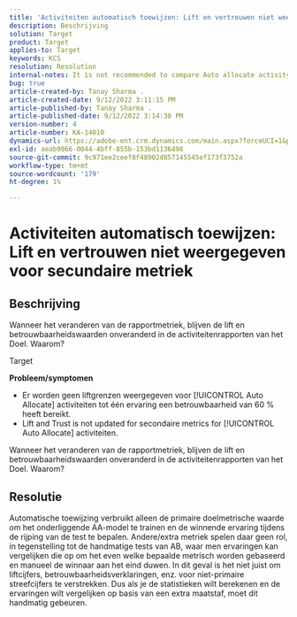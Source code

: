 ```yaml
---
title: 'Activiteiten automatisch toewijzen: Lift en vertrouwen niet weergegeven voor secundaire metriek'
description: Beschrijving
solution: Target
product: Target
applies-to: Target
keywords: KCS
resolution: Resolution
internal-notes: It is not recommended to compare Auto allocate activity report from Target classic because the Target classic UI does not support auto allocate reporting.
bug: true
article-created-by: Tanay Sharma .
article-created-date: 9/12/2022 3:11:15 PM
article-published-by: Tanay Sharma .
article-published-date: 9/12/2022 3:14:30 PM
version-number: 4
article-number: KA-14010
dynamics-url: https://adobe-ent.crm.dynamics.com/main.aspx?forceUCI=1&pagetype=entityrecord&etn=knowledgearticle&id=09ca1c1f-ad32-ed11-9db1-002248086735
exl-id: aeab9966-0044-4bff-855b-153bd1136498
source-git-commit: 9c971ee2ceef8f48902d857145545ef173f3752a
workflow-type: tm+mt
source-wordcount: '179'
ht-degree: 1%

---
```


# Activiteiten automatisch toewijzen: Lift en vertrouwen niet weergegeven voor secundaire metriek

## Beschrijving


Wanneer het veranderen van de rapportmetriek, blijven de lift en betrouwbaarheidswaarden onveranderd in de activiteitenrapporten van het Doel. Waarom?


Target



<b>Probleem/symptomen</b>

- Er worden geen liftgrenzen weergegeven voor [!UICONTROL Auto Allocate] activiteiten tot één ervaring een betrouwbaarheid van 60 % heeft bereikt.
- Lift and Trust is not updated for secondaire metrics for [!UICONTROL Auto Allocate] activiteiten.


Wanneer het veranderen van de rapportmetriek, blijven de lift en betrouwbaarheidswaarden onveranderd in de activiteitenrapporten van het Doel. Waarom?


## Resolutie




Automatische toewijzing verbruikt alleen de primaire doelmetrische waarde om het onderliggende AA-model te trainen en de winnende ervaring tijdens de rijping van de test te bepalen. Andere/extra metriek spelen daar geen rol, in tegenstelling tot de handmatige tests van AB, waar men ervaringen kan vergelijken die op om het even welke bepaalde metrisch worden gebaseerd en manueel de winnaar aan het eind duwen. In dit geval is het niet juist om liftcijfers, betrouwbaarheidsverklaringen, enz. voor niet-primaire streefcijfers te verstrekken. Dus als je de statistieken wilt berekenen en de ervaringen wilt vergelijken op basis van een extra maatstaf, moet dit handmatig gebeuren.
